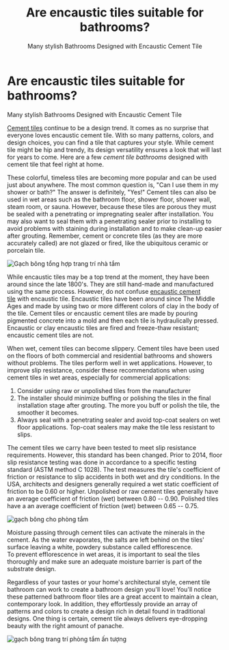 ﻿---
layout: post
title: Are encaustic tiles suitable for bathrooms?
subtitle: Many stylish Bathrooms Designed with Encaustic Cement Tile
keywords: cement tile
gh-repo: nguyensonca/gachbongcts
tags: [bathroom, cement tile]
category: Địa lý
comments: true
---

Are encaustic tiles suitable for bathrooms?
===========================================

Many stylish Bathrooms Designed with Encaustic Cement Tile

[Cement tiles](https://cementtile.vn/en) continue to be a design trend. It comes as no surprise that everyone loves encaustic cement tile. With so many patterns, colors, and design choices, you can find a tile that captures your style. While cement tile might be hip and trendy, its design versatility ensures a look that will last for years to come. Here are a few *cement tile bathrooms* designed with cement tile that feel right at home.

These colorful, timeless tiles are becoming more popular and can be used just about anywhere. The most common question is, "Can I use them in my shower or bath?" The answer is definitely, "Yes!" Cement tiles can also be used in wet areas such as the bathroom floor, shower floor, shower wall, steam room, or sauna. However, because these tiles are porous they must be sealed with a penetrating or impregnating sealer after installation. You may also want to seal them with a penetrating sealer prior to installing to avoid problems with staining during installation and to make clean-up easier after grouting. Remember, cement or concrete tiles (as they are more accurately called) are not glazed or fired, like the ubiquitous ceramic or porcelain tile.

![Gạch bông tổng hợp trang trí nhà tắm](https://cdn.cementtile.vn/wp-content/uploads/2018/10/phong-tam-tr%C3%A1ng-x%C3%A1m-%C4%91en.jpg)

While encaustic tiles may be a top trend at the moment, they have been around since the late 1800's. They are still hand-made and manufactured using the same process. However, do not confuse [encaustic cement tile](https://vi.wikipedia.org/wiki/G%E1%BA%A1ch_b%C3%B4ng) with encaustic tile. Encaustic tiles have been around since The Middle Ages and made by using two or more different colors of clay in the body of the tile. Cement tiles or encaustic cement tiles are made by pouring pigmented concrete into a mold and then each tile is hydraulically pressed. Encaustic or clay encaustic tiles are fired and freeze-thaw resistant; encaustic cement tiles are not.

When wet, cement tiles can become slippery. Cement tiles have been used on the floors of both commercial and residential bathrooms and showers without problems. The tiles perform well in wet applications. However, to improve slip resistance, consider these recommendations when using cement tiles in wet areas, especially for commercial applications:

1.  Consider using raw or unpolished tiles from the manufacturer
2.  The installer should minimize buffing or polishing the tiles in the final installation stage after grouting. The more you buff or polish the tile, the smoother it becomes.
3.  Always seal with a penetrating sealer and avoid top-coat sealers on wet floor applications. Top-coat sealers may make the tile less resistant to slips.

The cement tiles we carry have been tested to meet slip resistance requirements. However, this standard has been changed. Prior to 2014, floor slip resistance testing was done in accordance to a specific testing standard (ASTM method C 1028). The test measures the tile's coefficient of friction or resistance to slip accidents in both wet and dry conditions. In the USA, architects and designers generally required a wet static coefficient of friction to be 0.60 or higher. Unpolished or raw cement tiles generally have an average coefficient of friction (wet) between 0.80 -- 0.90. Polished tiles have a an average coefficient of friction (wet) between 0.65 -- 0.75.

![gạch bông cho phòng tắm](https://cdn.cementtile.vn/wp-content/uploads/2017/11/ki%E1%BA%BFn-tr%C3%BAc-ng%C3%B4i-nh%C3%A0-%C4%91%E1%BB%99c-%C4%91%C3%A1o-nh%E1%BB%9D-g%E1%BA%A1ch-b%C3%B4ng.jpg)

Moisture passing through cement tiles can activate the minerals in the cement. As the water evaporates, the salts are left behind on the tiles' surface leaving a white, powdery substance called efflorescence. To prevent efflorescence in wet areas, it is important to seal the tiles thoroughly and make sure an adequate moisture barrier is part of the substrate design.

Regardless of your tastes or your home's architectural style, cement tile bathroom can work to create a bathroom design you'll love! You'll notice these patterned bathroom floor tiles are a great accent to maintain a clean, contemporary look. In addition, they effortlessly provide an array of patterns and colors to create a design rich in detail found in traditional designs. One thing is certain, cement tile always delivers eye-dropping beauty with the right amount of panache.

![gạch bông trang trí phòng tắm ấn tượng](https://cdn.cementtile.vn/wp-content/uploads/2017/08/c%C4%83n-nh%C3%A0-n%E1%BB%95i-b%E1%BA%ADt-khi-trang-tr%C3%AD-b%E1%BA%B1ng-g%E1%BA%A1ch-b%C3%B4ng.jpg)